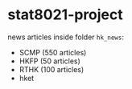 # stat8021-project

news articles inside folder `hk_news`:
- SCMP (550 articles)
- HKFP (50 articles)
- RTHK (100 articles)
- hket
